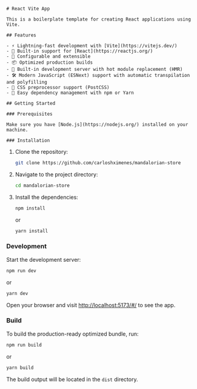 ```
# React Vite App

This is a boilerplate template for creating React applications using Vite.

## Features

- ⚡️ Lightning-fast development with [Vite](https://vitejs.dev/)
- 🚀 Built-in support for [React](https://reactjs.org/)
- 🔧 Configurable and extensible
- 📦 Optimized production builds
- 🧪 Built-in development server with hot module replacement (HMR)
- 🛠️ Modern JavaScript (ESNext) support with automatic transpilation and polyfilling
- 🎨 CSS preprocessor support (PostCSS)
- 🧩 Easy dependency management with npm or Yarn

## Getting Started

### Prerequisites

Make sure you have [Node.js](https://nodejs.org/) installed on your machine.

### Installation
```
1. Clone the repository:

   ```bash
   git clone https://github.com/carloshximenes/mandalorian-store
   ```

2. Navigate to the project directory:

   ```bash
   cd mandalorian-store
   ```

3. Install the dependencies:

   ```bash
   npm install
   ```

   or

   ```bash
   yarn install
   ```

### Development

Start the development server:

```bash
npm run dev
```

or

```bash
yarn dev
```

Open your browser and visit [http://localhost:5173/#/](http://localhost:5173/#/) to see the app.

### Build

To build the production-ready optimized bundle, run:

```bash
npm run build
```

or

```bash
yarn build
```

The build output will be located in the `dist` directory.
